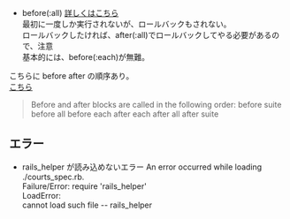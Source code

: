 + before(:all)
[詳しくはこちら](https://qiita.com/kiyodori/items/5862efd9c5a5ed699f81)<br>
最初に一度しか実行されないが、ロールバックもされない。<br>
ロールバックしたければ、after(:all)でロールバックしてやる必要があるので、注意<br>
基本的には、before(:each)が無難。

こちらに before after の順序あり。<br>
[こちら](https://relishapp.com/rspec/rspec-core/v/2-0/docs/hooks/before-and-after-hooks)<br>
> Before and after blocks are called in the following order:
> before suite
> before all
> before each
> after each
> after all
> after suite

## エラー

+ rails_helper が読み込めないエラー
An error occurred while loading ./courts_spec.rb.<br>
Failure/Error: require 'rails_helper'<br>
LoadError:<br>
  cannot load such file -- rails_helper<br>

